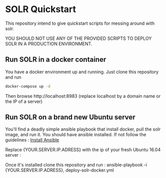# SOLR Quickstart

This repository intend to give quickstart scripts for messing around with solr.

YOU SHOULD NOT USE ANY OF THE PROVIDED SCRIPTS TO DEPLOY SOLR IN A PRODUCTION ENVIRONMENT.

## Run SOLR in a docker container
You have a docker environment up and running. Just clone this repository and run

```sh
docker-compose up -d
```

Then browse http://localhost:8983 (replace localhost by a domain name or the IP of a server)

## Run SOLR on a brand new Ubuntu server
You'll find a deadly simple ansible playbook that install docker, pull the solr image, and run it.
You should have ansible installed. If not follow the guidelines : [Install Ansible](http://docs.ansible.com/ansible/intro_installation.html)

Replace {YOUR.SERVER.IP.ADRESS} with the ip of your fresh Ubuntu 16.04 server :

Once it's installed clone this repository and run :
ansible-playbook -i {YOUR.SERVER.IP.ADRESS}, deploy-solr-docker.yml
